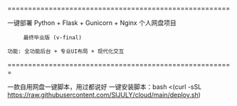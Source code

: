  ======================================================
 
 一键部署 Python + Flask + Gunicorn + Nginx 个人网盘项目
 
         最终毕业版 (v-final)

    功能: 全功能后台 + 专业UI布局 + 现代化交互

=======================================================

一款自用网盘一键脚本，用过都说好
一键安装脚本：bash <(curl -sSL https://raw.githubusercontent.com/SIJULY/cloud/main/deploy.sh)

